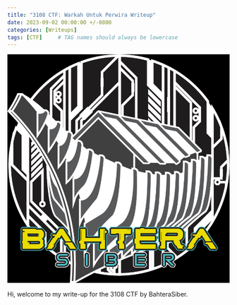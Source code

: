 ```yaml
---
title: "3108 CTF: Warkah Untuk Perwira Writeup"
date: 2023-09-02 00:00:00 +/-0800
categories: [Writeups]
tags: [CTF]     # TAG names should always be lowercase
---
```

![1727200882297](./image/2023-09-02-3108CTF-Writeup/1727200882297.png)



Hi, welcome to my write-up for the 3108 CTF by BahteraSiber.
